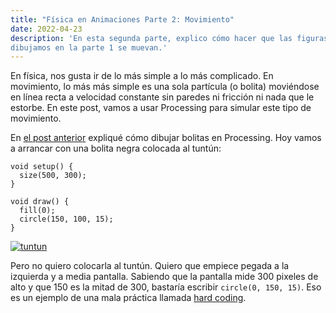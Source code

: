 ```yaml
---
title: "Física en Animaciones Parte 2: Movimiento"
date: 2022-04-23
description: 'En esta segunda parte, explico cómo hacer que las figuras que
dibujamos en la parte 1 se muevan.'
---
```


En física, nos gusta ir de lo más simple a lo más complicado. En movimiento, lo
más más simple es una sola partícula (o bolita) moviéndose en línea recta a
velocidad constante sin paredes ni fricción ni nada que le estorbe. En este post,
vamos a usar Processing para simular este tipo de movimiento.

En [el post anterior](https://pagutri.github.io/my_launchx_blog/posts/post_03/)
expliqué cómo dibujar bolitas en Processing. Hoy vamos a arrancar con una 
bolita negra colocada al tuntún:

```
void setup() {
  size(500, 300);
}

void draw() {
  fill(0);
  circle(150, 100, 15);
}
```

<a href="https://imgbb.com/"><img src="https://i.ibb.co/px9CC6f/tuntun.png" alt="tuntun" border="0"></a>

Pero no quiero colocarla al tuntún. Quiero que empiece pegada a la izquierda y a
media pantalla. Sabiendo que la pantalla mide 300 pixeles de alto y que 150 es la
mitad de 300, bastaría escribir `circle(0, 150, 15)`. Eso es un ejemplo de una mala
práctica llamada [hard coding](https://es.wikipedia.org/wiki/Hard_code). 
